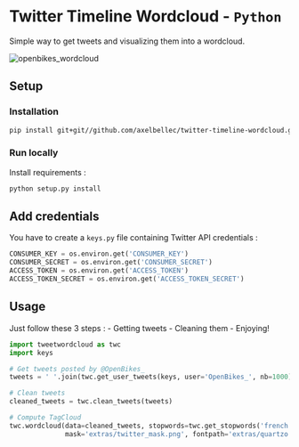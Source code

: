 # Twitter Timeline Wordcloud - `Python`

Simple way to get tweets and visualizing them into a wordcloud.

![openbikes_wordcloud](http://i.imgur.com/ORSROdA.png)

## Setup

### Installation

```sh
pip install git+git//github.com/axelbellec/twitter-timeline-wordcloud.git
```

### Run locally

Install requirements :
```sh
python setup.py install
```

## Add credentials

You have to create a `keys.py` file containing Twitter API credentials :
```python
CONSUMER_KEY = os.environ.get('CONSUMER_KEY')
CONSUMER_SECRET = os.environ.get('CONSUMER_SECRET')
ACCESS_TOKEN = os.environ.get('ACCESS_TOKEN')
ACCESS_TOKEN_SECRET = os.environ.get('ACCESS_TOKEN_SECRET')
```

## Usage

Just follow these 3 steps :
	- Getting tweets
	- Cleaning them
	- Enjoying!
```python
import tweetwordcloud as twc
import keys

# Get tweets posted by @OpenBikes_
tweets = ' '.join(twc.get_user_tweets(keys, user='OpenBikes_', nb=1000))

# Clean tweets
cleaned_tweets = twc.clean_tweets(tweets)

# Compute TagCloud
twc.wordcloud(data=cleaned_tweets, stopwords=twc.get_stopwords('french'),
              mask='extras/twitter_mask.png', fontpath='extras/quartzo.ttf')

```
